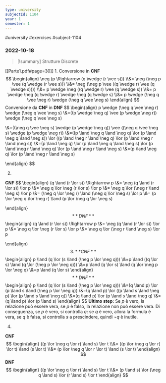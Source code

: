 ```yaml
---
type: university
subjectId: 1104
year: 1
semester: 1
---
```

#university #exercises #subject-1104
### 2022-10-18
> [!summary] Strutture Discrete

[[Parte1.pdf#page=30]]
1.
Conversione in **CNF**
$$
\begin{align}
\neg (p \Rightarrow (q \wedge (r \vee s)))
\\&= \neg (\neg p \vee (q \wedge (r \vee s)))
\\&= \neg (\neg p \vee ((q \wedge r) \vee (q \wedge s))))
\\&= p \wedge \neg ((q \wedge r) \vee (q \wedge s))
\\&= p \wedge \neg (q \wedge r) \wedge \neg (q \wedge s)
\\&= p \wedge (\neg q \vee \neg r) \wedge (\neg q \vee \neg s)
\end{align}
$$
Conversione da **CNF** in **DNF**
$$
\begin{align}
p \wedge (\neg q \vee \neg r) \wedge (\neg q \vee \neg s)
\\&=((p \wedge \neg q) \vee (p \wedge \neg r)) \wedge (\neg q \vee \neg s)

\\&=((\neg q \vee \neg s) \wedge (p \wedge \neg q)) \vee ((\neg q \vee \neg s) \wedge (p \wedge \neg r))
\\&=((p \land \neg q \land \neg q) \lor (p \land \neg q \land \neg s)) \lor ((p \land \neg r \land \neg q) \lor (p \land \neg r \land \neg s))
\\&=(p \land \neg q) \lor (p \land \neg q \land \neg s) \lor (p \land \neg r \land \neg q) \lor (p \land \neg r \land \neg s)
\\&=(p \land \neg q) \lor (p \land \neg r \land \neg s)

\end{align}
$$

2.
**CNF**
$$
\begin{align}
(q \land (r \lor s)) \Rightarrow p
\\&= \neg (q \land (r \lor s)) \lor p
\\&= \neg q \lor \neg (r \lor s) \lor p
\\&= \neg q \lor (\neg r \land \neg s) \lor p
\\&= (\neg q \lor \neg r) \land (\neg q \lor \neg s) \lor p
\\&= (p \lor \neg q \lor \neg r) \land (p \lor \neg q \lor \neg s)

\end{align}
$$
**DNF**
$$
\begin{align}
(q \land (r \lor s)) \Rightarrow p
\\&= \neg (q \land (r \lor s)) \lor p
\\&= \neg q \lor \neg (r \lor s) \lor p
\\&= \neg q \lor (\neg r \land \neg s) \lor p

\end{align}
$$
3.
**CNF**
$$
\begin{align}
p \land (q \lor (s \land (\neg p \lor \neg q)))
\\&=p \land ((q \lor s) \land (q \lor (\neg p \lor \neg q)))
\\&=p \land (q \lor s) \land (q \lor \neg p \lor \neg q)
\\&=p \land (q \lor s)
\end{align}
$$
**DNF**
$$
\begin{align}
p \land (q \lor (s \land (\neg p \lor \neg q)))
\\&=(q \land p) \lor (p \land s \land (\neg p \lor \neg q))
\\&=(q \land p) \lor ((p \land s \land \neg p) \lor (p \land s \land \neg q))
\\&=(q \land p) \lor (p \land s \land \neg q)
\\&=(q \land p) \lor (p \land s)
\end{align}
$$
**Ultimo step:** Se $p$ è vero, la relazione può essere vera, se $p$ è falso, la relazione non può essere vera.
Di conseguenza, se $p$ è vero, si controlla $q$: se $q$ è vero, allora la formula è vera, se $q$ è falsa, si controlla $s$ a prescindere, quindi $\neg q$ è inutile.

4.
**CNF**
$$
\begin{align}
((p \lor \neg q \lor r) \land s) \lor t
\\&= ((p \lor \neg q \lor r) \lor t) \land (s \lor t)
\\&= (p \lor \neg q \lor r \lor t) \land (s \lor t)
\end{align}
$$
**DNF**
$$
\begin{align}
((p \lor \neg q \lor r) \land s) \lor t
\\&= (p \land s) \lor (\neg q \land s) \lor (r \land s) \lor t
\end{align}
$$
